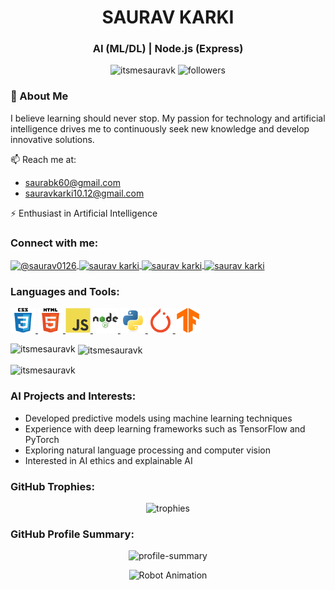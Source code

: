 <h1 align="center">SAURAV KARKI</h1>
<h3 align="center">AI (ML/DL) | Node.js (Express)</h3>

<p align="center">
  <img src="https://komarev.com/ghpvc/?username=itsmesauravk&label=Profile%20views&color=0e75b6&style=flat" alt="itsmesauravk" />
  <img src="https://img.shields.io/github/followers/itsmesauravk?label=Followers" alt="followers" />
</p>

<div align="left">
  <h3>🌱 About Me</h3>
  <p>I believe learning should never stop. My passion for technology and artificial intelligence drives me to continuously seek new knowledge and develop innovative solutions.</p>
  <p>📫 Reach me at:</p>
  <ul>
    <li><a href="mailto:saurabk60@gmail.com">saurabk60@gmail.com</a></li>
    <li><a href="mailto:sauravkarki10.12@gmail.com">sauravkarki10.12@gmail.com</a></li>
  </ul>
  <p>⚡ Enthusiast in Artificial Intelligence</p>
</div>

<h3 align="left">Connect with me:</h3>
<p align="left">
  <a href="https://twitter.com/@saurav0126" target="blank">
    <img align="center" src="https://img.shields.io/twitter/follow/saurav0126?label=Twitter&style=social" alt="@saurav0126" />
  </a>
  <a href="https://linkedin.com/in/saurav-karki" target="blank">
    <img align="center" src="https://img.shields.io/badge/LinkedIn-Connect-blue" alt="saurav karki" />
  </a>
  <a href="https://fb.com/saurav.karki" target="blank">
    <img align="center" src="https://img.shields.io/badge/Facebook-Follow-blue" alt="saurav karki" />
  </a>
  <a href="https://instagram.com/saurav.karki" target="blank">
    <img align="center" src="https://img.shields.io/badge/Instagram-Follow-E4405F" alt="saurav karki" />
  </a>
</p>

<h3 align="left">Languages and Tools:</h3>
<p align="left">
  <a href="https://www.w3schools.com/css/" target="_blank" rel="noreferrer">
    <img src="https://raw.githubusercontent.com/devicons/devicon/master/icons/css3/css3-original-wordmark.svg" alt="css3" width="40" height="40"/>
  </a>
  <a href="https://www.w3.org/html/" target="_blank" rel="noreferrer">
    <img src="https://raw.githubusercontent.com/devicons/devicon/master/icons/html5/html5-original-wordmark.svg" alt="html5" width="40" height="40"/>
  </a>
  <a href="https://developer.mozilla.org/en-US/docs/Web/JavaScript" target="_blank" rel="noreferrer">
    <img src="https://raw.githubusercontent.com/devicons/devicon/master/icons/javascript/javascript-original.svg" alt="javascript" width="40" height="40"/>
  </a>
  <a href="https://nodejs.org" target="_blank" rel="noreferrer">
    <img src="https://raw.githubusercontent.com/devicons/devicon/master/icons/nodejs/nodejs-original-wordmark.svg" alt="nodejs" width="40" height="40"/>
  </a>
  <a href="https://www.python.org" target="_blank" rel="noreferrer">
    <img src="https://raw.githubusercontent.com/devicons/devicon/master/icons/python/python-original.svg" alt="python" width="40" height="40"/>
  </a>
  <a href="https://pytorch.org/" target="_blank" rel="noreferrer">
    <img src="https://raw.githubusercontent.com/devicons/devicon/master/icons/pytorch/pytorch-original.svg" alt="pytorch" width="40" height="40"/>
  </a>
  <a href="https://www.tensorflow.org/" target="_blank" rel="noreferrer">
    <img src="https://raw.githubusercontent.com/devicons/devicon/master/icons/tensorflow/tensorflow-original.svg" alt="tensorflow" width="40" height="40"/>
  </a>
</p>

<p><img align="left" src="https://github-readme-stats.vercel.app/api/top-langs?username=itsmesauravk&show_icons=true&locale=en&layout=compact" alt="itsmesauravk" /></p>

<p>&nbsp;<img align="center" src="https://github-readme-stats.vercel.app/api?username=itsmesauravk&show_icons=true&locale=en" alt="itsmesauravk" /></p>

<p><img align="center" src="https://github-readme-streak-stats.herokuapp.com/?user=itsmesauravk&" alt="itsmesauravk" /></p>

<h3 align="left">AI Projects and Interests:</h3>
<ul>
  <li>Developed predictive models using machine learning techniques</li>
  <li>Experience with deep learning frameworks such as TensorFlow and PyTorch</li>
  <li>Exploring natural language processing and computer vision</li>
  <li>Interested in AI ethics and explainable AI</li>
</ul>

<h3 align="left">GitHub Trophies:</h3>
<p align="center">
  <img src="https://github-profile-trophy.vercel.app/?username=itsmesauravk&theme=onedark" alt="trophies" />
</p>

<h3 align="left">GitHub Profile Summary:</h3>
<p align="center">
  <img src="https://github-profile-summary-cards.vercel.app/api/cards/profile-details?username=itsmesauravk&theme=monokai" alt="profile-summary" />
</p>

<p align="center">
  <img src="https://i.giphy.com/media/v1.Y2lkPTc5MGI3NjExdWRidzQwYXZxN3dqdHVld2FhamNobHhiNDI1Nmk4b2UzOWY1cTdwOCZlcD12MV9pbnRlcm5hbF9naWZfYnlfaWQmY3Q9Zw/h408T6Y5GfmXBKW62l/giphy.gif" width="400" alt="Robot Animation"/>
</p>
